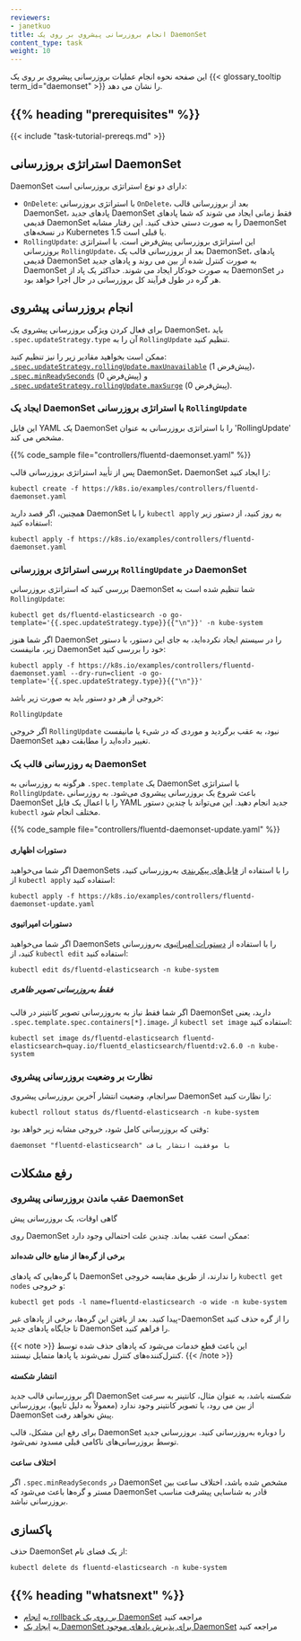 ```yaml
---
reviewers:
- janetkuo
title: انجام بروزرسانی پیشروی بر روی یک DaemonSet
content_type: task
weight: 10
---
```


<!-- overview -->
این صفحه نحوه انجام عملیات بروزرسانی پیشروی بر روی یک {{< glossary_tooltip term_id="daemonset" >}} را نشان می دهد.

## {{% heading "prerequisites" %}}

{{< include "task-tutorial-prereqs.md" >}}

<!-- steps -->

## استراتژی بروزرسانی DaemonSet

DaemonSet دارای دو نوع استراتژی بروزرسانی است:

* `OnDelete`: با استراتژی بروزرسانی `OnDelete`، بعد از بروزرسانی قالب DaemonSet، پادهای جدید DaemonSet فقط زمانی ایجاد می شوند که شما پادهای قدیمی DaemonSet را به صورت دستی حذف کنید. این رفتار مشابه DaemonSet در نسخه‌های Kubernetes 1.5 یا قبلی است.
* `RollingUpdate`: این استراتژی بروزرسانی پیش‌فرض است. با استراتژی بروزرسانی `RollingUpdate`، بعد از بروزرسانی قالب یک DaemonSet، پادهای قدیمی DaemonSet به صورت کنترل شده از بین می روند و پادهای جدید DaemonSet به صورت خودکار ایجاد می شوند. حداکثر یک پاد از DaemonSet در هر گره در طول فرآیند کل بروزرسانی در حال اجرا خواهد بود.

## انجام بروزرسانی پیشروی

برای فعال کردن ویژگی بروزرسانی پیشروی یک DaemonSet، باید `.spec.updateStrategy.type` آن را به `RollingUpdate` تنظیم کنید.

ممکن است بخواهید مقادیر زیر را نیز تنظیم کنید:
[`.spec.updateStrategy.rollingUpdate.maxUnavailable`](/docs/reference/kubernetes-api/workload-resources/daemon-set-v1/#DaemonSetSpec) 
(پیش‌فرض 1)،
[`.spec.minReadySeconds`](/docs/reference/kubernetes-api/workload-resources/daemon-set-v1/#DaemonSetSpec)
(پیش‌فرض 0) و
[`.spec.updateStrategy.rollingUpdate.maxSurge`](/docs/reference/kubernetes-api/workload-resources/daemon-set-v1/#DaemonSetSpec)
(پیش‌فرض 0).

### ایجاد یک DaemonSet با استراتژی بروزرسانی `RollingUpdate`

این فایل YAML یک DaemonSet را با استراتژی بروزرسانی به عنوان 'RollingUpdate' مشخص می کند.

{{% code_sample file="controllers/fluentd-daemonset.yaml" %}}

پس از تأیید استراتژی بروزرسانی قالب DaemonSet، DaemonSet را ایجاد کنید:

```shell
kubectl create -f https://k8s.io/examples/controllers/fluentd-daemonset.yaml
```

همچنین، اگر قصد دارید DaemonSet را با `kubectl apply` به روز کنید، از دستور زیر استفاده کنید:

```shell
kubectl apply -f https://k8s.io/examples/controllers/fluentd-daemonset.yaml
```

### بررسی استراتژی بروزرسانی `RollingUpdate` در DaemonSet

بررسی کنید که استراتژی بروزرسانی DaemonSet شما تنظیم شده است به `RollingUpdate`:

```shell
kubectl get ds/fluentd-elasticsearch -o go-template='{{.spec.updateStrategy.type}}{{"\n"}}' -n kube-system
```

اگر شما هنوز DaemonSet را در سیستم ایجاد نکرده‌اید، به جای این دستور، با دستور زیر، مانیفست DaemonSet خود را بررسی کنید:

```shell
kubectl apply -f https://k8s.io/examples/controllers/fluentd-daemonset.yaml --dry-run=client -o go-template='{{.spec.updateStrategy.type}}{{"\n"}}'
```

خروجی از هر دو دستور باید به صورت زیر باشد:

```
RollingUpdate
```

اگر خروجی `RollingUpdate` نبود، به عقب برگردید و موردی که در شیء یا مانیفست DaemonSet تغییر داده‌اید را مطابقت دهید.

### به روزرسانی قالب یک DaemonSet

هرگونه به روزرسانی به `.spec.template` یک DaemonSet با استراتژی `RollingUpdate`، باعث شروع یک بروزرسانی پیشروی می‌شود. به روزرسانی DaemonSet را با اعمال یک فایل YAML جدید انجام دهید. این می‌تواند با چندین دستور `kubectl` مختلف انجام شود.

{{% code_sample file="controllers/fluentd-daemonset-update.yaml" %}}

#### دستورات اظهاری

اگر شما می‌خواهید DaemonSets را با استفاده از
[فایل‌های پیکربندی](/docs/tasks/manage-kubernetes-objects/declarative-config/)
به‌روزرسانی کنید، از `kubectl apply` استفاده کنید:

```shell
kubectl apply -f https://k8s.io/examples/controllers/fluentd-daemonset-update.yaml
```

#### دستورات امپراتیوی

اگر شما می‌خواهید DaemonSets را با استفاده از
[دستورات امپراتیوی](/docs/tasks/manage-kubernetes-objects/imperative-command/)
به‌روزرسانی کنید، از `kubectl edit` استفاده کنید:

```shell
kubectl edit ds/fluentd-elasticsearch -n kube-system
```

##### فقط به‌روزرسانی تصویر ظاهری

اگر شما فقط نیاز به به‌روزرسانی تصویر کانتینر در قالب DaemonSet دارید، یعنی
`.spec.template.spec.containers[*].image`، از `kubectl set image` استفاده کنید:

```shell
kubectl set image ds/fluentd-elasticsearch fluentd-elasticsearch=quay.io/fluentd_elasticsearch/fluentd:v2.6.0 -n kube-system
```

### نظارت بر وضعیت بروزرسانی پیشروی

سرانجام، وضعیت انتشار آخرین بروزرسانی پیشروی DaemonSet را نظارت کنید:

```shell
kubectl rollout status ds/fluentd-elasticsearch -n kube-system
```

وقتی که بروزرسانی کامل شود، خروجی مشابه زیر خواهد بود:

```shell
daemonset "fluentd-elasticsearch" با موفقیت انتشار یافت
```

## رفع مشکلات

### عقب ماندن بروزرسانی پیشروی DaemonSet

گاهی اوقات، یک بروزرسانی پیش

روی DaemonSet ممکن است عقب بماند. چندین علت احتمالی وجود دارد:

#### برخی از گره‌ها از منابع خالی شده‌اند

با گره‌هایی که پادهای DaemonSet را ندارند، از طریق مقایسه خروجی `kubectl get nodes` و خروجی:

```shell
kubectl get pods -l name=fluentd-elasticsearch -o wide -n kube-system
```

پیدا کنید. بعد از یافتن این گره‌ها، برخی از پادهای غیر-DaemonSet را از گره حذف کنید تا جایگاه پادهای جدید DaemonSet را فراهم کنید.

{{< note >}}
این باعث قطع خدمات می‌شود که پادهای حذف شده توسط کنترل‌کننده‌های کنترل نمی‌شوند یا پادها متمایل نیستند.
{{< /note >}}

#### انتشار شکسته

اگر بروزرسانی قالب جدید DaemonSet شکسته باشد، به عنوان مثال، کانتینر به سرعت از بین می رود، یا تصویر کانتینر وجود ندارد (معمولاً به دلیل تایپو)، بروزرسانی DaemonSet پیش نخواهد رفت.

برای رفع این مشکل، قالب DaemonSet را دوباره به‌روزرسانی کنید. بروزرسانی جدید توسط بروزرسانی‌های ناکامی قبلی مسدود نمی‌شود.

#### اختلاف ساعت

اگر `.spec.minReadySeconds` در DaemonSet مشخص شده باشد، اختلاف ساعت بین مستر و گره‌ها باعث می‌شود که DaemonSet قادر به شناسایی پیشرفت مناسب بروزرسانی نباشد.

## پاکسازی

حذف DaemonSet از یک فضای نام:

```shell
kubectl delete ds fluentd-elasticsearch -n kube-system
```

## {{% heading "whatsnext" %}}

* به [انجام rollback بر روی یک DaemonSet](/docs/tasks/manage-daemon/rollback-daemon-set/) مراجعه کنید
* به [ایجاد یک DaemonSet برای پذیرش پادهای موجود DaemonSet](/docs/concepts/workloads/controllers/daemonset/) مراجعه کنید
